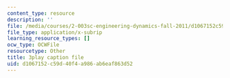 ```yaml
---
content_type: resource
description: ''
file: /media/courses/2-003sc-engineering-dynamics-fall-2011/d1067152c59d40f4a986ab6eaf863d52_d00XI_UTKQo.srt
file_type: application/x-subrip
learning_resource_types: []
ocw_type: OCWFile
resourcetype: Other
title: 3play caption file
uid: d1067152-c59d-40f4-a986-ab6eaf863d52
---
```

